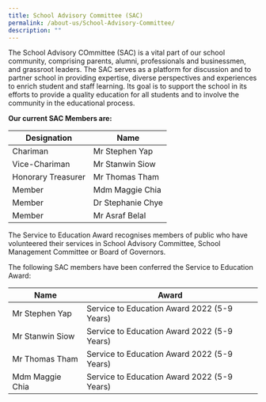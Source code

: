 ```yaml
---
title: School Advisory Committee (SAC)
permalink: /about-us/School-Advisory-Committee/
description: ""
---
```

The School Advisory COmmittee (SAC) is a vital part of our school community, comprising parents, alumni, professionals and businessmen, and grassroot leaders. The SAC serves as a platform for discussion and to partner school in providing expertise, diverse perspectives and experiences to enrich student and staff learning. Its goal is to support the school in its efforts to provide a quality education for all students and to involve the community in the educational process.


**Our current SAC Members are:**

| Designation | Name | 
| -------- | -------- |
| Chariman | Mr Stephen Yap | 
| Vice-Chariman | Mr Stanwin Siow | 
| Honorary Treasurer | Mr Thomas Tham | 
| Member | Mdm Maggie Chia | 
| Member | Dr Stephanie Chye | 
| Member | Mr Asraf Belal | 

The Service to Education Award recognises members of public who have volunteered their services in School Advisory Committee, School Management Committee or Board of Governors.

The following SAC members have been conferred the Service to Education Award:

| Name | Award | 
| -------- | -------- |
| Mr Stephen Yap | Service to Education Award 2022 (5-9 Years) | 
| Mr Stanwin Siow | Service to Education Award 2022 (5-9 Years) | 
| Mr Thomas Tham | Service to Education Award 2022 (5-9 Years) | 
| Mdm Maggie Chia | Service to Education Award 2022 (5-9 Years) |